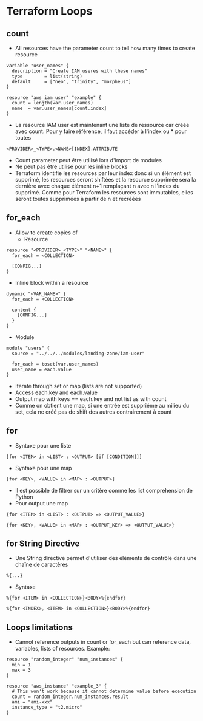 # Terraform Loops

## count
* All resources have the parameter count to tell how many times to create resource
```
variable "user_names" {
  description = "Create IAM useres with these names"
  type        = list(string)
  default     = ["neo", "trinity", "morpheus"]
}

resource "aws_iam_user" "example" {
  count = length(var.user_names)
  name  = var.user_names[count.index]
}
```
* La resource IAM user est maintenant une liste de ressource car créée avec count. Pour y faire référence, il faut accéder à l'index ou * pour toutes
```
<PROVIDER>_<TYPE>.<NAME>[INDEX].ATTRIBUTE
```
* Count parameter peut être utilisé lors d'import de modules
* Ne peut pas être utilisé pour les inline blocks
* Terraform identifie les resources par leur index donc si un élément est supprimé, les resources seront shiftées et la resource supprimée sera la dernière avec chaque élément n+1 remplaçant n avec n l'index du supprimé. Comme pour Terraform les resources sont immutables, elles seront toutes supprimées à partir de n et recréées

## for_each
* Allow to create copies of
  * Resource
```
resource "<PROVIDER>_<TYPE>" "<NAME>" {
  for_each = <COLLECTION>

  [CONFIG...]
}
```
  * Inline block within a resource
```
dynamic "<VAR_NAME>" {
  for_each = <COLLECTION>

  content {
    [CONFIG...]
  }
}
```
  * Module
```
module "users" {
  source = "../../../modules/landing-zone/iam-user"

  for_each = toset(var.user_names)
  user_name = each.value
}
```
* Iterate through set or map (lists are not supported)
* Access each.key and each.value
* Output map with keys == each.key and not list as with count
* Comme on obtient une map, si une entrée est suppriéme au milieu du set, cela ne créé pas de shift des autres contrairement à count

## for
* Syntaxe pour une liste
```
[for <ITEM> in <LIST> : <OUTPUT> [if [CONDITION]]]
```
* Syntaxe pour une map
```
[for <KEY>, <VALUE> in <MAP> : <OUTPUT>]
```
* Il est possible de filtrer sur un critère comme les list comprehension de Python
* Pour output une map
```
{for <ITEM> in <LIST> : <OUTPUT> => <OUTPUT_VALUE>}

{for <KEY>, <VALUE> in <MAP> : <OUTPUT_KEY> => <OUTPUT_VALUE>}
```

## for String Directive
* Une String directive permet d'utiliser des éléments de contrôle dans une chaîne de caractères
```
%{...}
```
* Syntaxe
```
%{for <ITEM> in <COLLECTION>}<BODY>%{endfor}

%{for <INDEX>, <ITEM> in <COLLECTION>}<BODY>%{endfor}
```

## Loops limitations
* Cannot reference outputs in count or for_each but can reference data, variables, lists of resources. Example:
```
resource "random_integer" "num_instances" {
  min = 1
  max = 3
}

resource "aws_instance" "example_3" {
  # This won't work because it cannot determine value before execution
  count = random_integer.num_instances.result
  ami = "ami-xxx"
  instance_type = "t2.micro"
}
```
